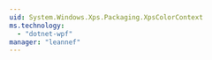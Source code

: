 ```yaml
---
uid: System.Windows.Xps.Packaging.XpsColorContext
ms.technology: 
  - "dotnet-wpf"
manager: "leannef"
---
```

